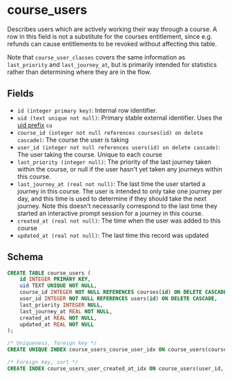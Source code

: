# course_users

Describes users which are actively working their way through a course. A row in
this field is not a substitute for the courses entitlement, since e.g. refunds
can cause entitlements to be revoked without affecting this table.

Note that `course_user_classes` covers the same information as `last_priority`
and `last_journey_at`, but is primarily intended for statistics rather than
determining where they are in the flow.

## Fields

- `id (integer primary key)`: Internal row identifier.
- `uid (text unique not null)`: Primary stable external identifier. Uses the
  [uid prefix](../uid_prefixes.md) `cu`
- `course_id (integer not null references courses(id) on delete cascade)`: The
  course the user is taking
- `user_id (integer not null references users(id) on delete cascade)`: The
  user taking the course. Unique to each course
- `last_priority (integer null)`: The priority of the last journey taken within
  the course, or null if the user hasn't yet taken any journeys within this course.
- `last_journey_at (real not null)`: The last time the user started a journey in
  this course. The user is intended to only take one journey per day, and this time
  is used to determine if they should take the next journey. Note this doesn't
  necessarily correspond to the last time they started an interactive prompt
  session for a journey in this course.
- `created_at (real not null)`: The time when the user was added to this course
- `updated_at (real not null)`: The last time this record was updated

## Schema

```sql
CREATE TABLE course_users (
    id INTEGER PRIMARY KEY,
    uid TEXT UNIQUE NOT NULL,
    course_id INTEGER NOT NULL REFERENCES courses(id) ON DELETE CASCADE,
    user_id INTEGER NOT NULL REFERENCES users(id) ON DELETE CASCADE,
    last_priority INTEGER NULL,
    last_journey_at REAL NOT NULL,
    created_at REAL NOT NULL,
    updated_at REAL NOT NULL
);

/* Uniqueness, foreign key */
CREATE UNIQUE INDEX course_users_course_user_idx ON course_users(course_id, user_id);

/* Foreign key, sort */
CREATE INDEX course_users_user_created_at_idx ON course_users(user_id, created_at);
```

